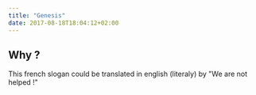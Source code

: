 ```yaml
---
title: "Genesis"
date: 2017-08-18T18:04:12+02:00
---
```


## Why ?

This french slogan could be translated in english (literaly) by "We are not helped !"